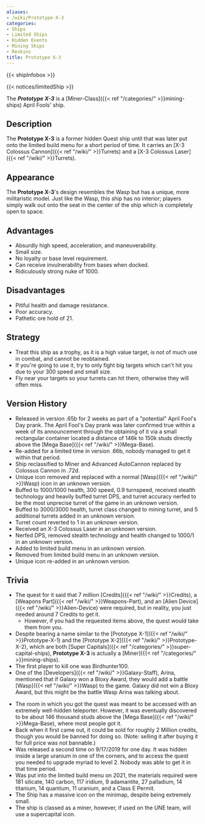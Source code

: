 ```yaml
---
aliases:
- /wiki/Prototype-X-3
categories:
- Ships
- Limited Ships
- Hidden Events
- Mining Ships
- Reskins
title: Prototype X-3
---  
```


{{< shipInfobox >}}   

{{< notices/limitedShip >}} 

The **_Prototype X-3_** is a [Miner-Class]({{< ref "/categories/" >}}mining-ships) April Fools' ship.

## Description

The **Prototype X-3** is a former hidden Quest ship until that was later put onto the limited build menu for a short period of time. It carries an [X-3 Colossus Cannon]({{< ref "/wiki/" >}}Turrets) and a [X-3 Colossus Laser]({{< ref "/wiki/" >}}Turrets).

## Appearance

The **Prototype X-3**'s design resembles the Wasp but has a unique, more militaristic model. Just like the Wasp, this ship has no interior; players simply walk out onto the seat in the center of the ship which is completely open to space.

## Advantages

- Absurdly high speed, acceleration, and maneuverability.
- Small size.
- No loyalty or base level requirement.
- Can receive invulnerability from bases when docked.
- Ridiculously strong nuke of 1000.

## Disadvantages

- Pitiful health and damage resistance.
- Poor accuracy.
- Pathetic ore hold of 21.

## Strategy

- Treat this ship as a trophy, as it is a high value target, is not of much use in combat, and cannot be reobtained.
- If you're going to use it, try to only fight big targets which can't hit you due to your 300 speed and small size.
- Fly near your targets so your turrets can hit them, otherwise they will often miss.

## Version History 

- Released in version .65b for 2 weeks as part of a "potential" April Fool's Day prank. The April Fool's Day prank was later confirmed true within a week of its announcement through the obtaining of it via a small rectangular container located a distance of 146k to 150k studs directly above the [Mega Base]({{< ref "/wiki/" >}}Mega-Base).
- Re-added for a limited time in version .66b, nobody managed to get it within that period.
- Ship reclassified to Miner and Advanced AutoCannon replaced by Colossus Cannon in .72d.
- Unique icon removed and replaced with a normal [Wasp]({{< ref "/wiki/" >}}Wasp) icon in an unknown version.
- Buffed to 1000/1000 health, 300 speed, 0.9 turnspeed, received stealth technology and heavily buffed turret DPS, and turret accuracy nerfed to be the most unprecise turret of the game in an unknown version.
- Buffed to 3000/3000 health, turret class changed to mining turret, and 5 additional turrets added in an unknown version.
- Turret count reverted to 1 in an unknown version.
- Received an X-3 Colossus Laser in an unknown version.
- Nerfed DPS, removed stealth technology and health changed to 1000/1 in an unknown version.
- Added to limited build menu in an unknown version.
- Removed from limited build menu in an unknown version.
- Unique icon re-added in an unknown version.

## Trivia

- The quest for it said that 7 million [Credits]({{< ref "/wiki/" >}}Credits), a [Weapons Part]({{< ref "/wiki/" >}}Weapons-Part), and an [Alien Device]({{< ref "/wiki/" >}}Alien-Device) were required, but in reality, you just needed around 7 Credits to get it.
  - However, if you had the requested items above, the quest would take them from you.
- Despite bearing a name similar to the [Prototype X-1]({{< ref "/wiki/" >}}Prototype-X-1) and the [Prototype X-2]({{< ref "/wiki/" >}}Prototype-X-2), which are both [Super Capitals]({{< ref "/categories/" >}}super-capital-ships), **Prototype X-3** is actually a [Miner]({{< ref "/categories/" >}}mining-ships).
- The first player to kill one was Birdhunter100.
- One of the [Developers]({{< ref "/wiki/" >}}Galaxy-Staff), Arina, mentioned that if Galaxy won a Bloxy Award, they would add a battle [Wasp]({{< ref "/wiki/" >}}Wasp) to the game. Galaxy did not win a Bloxy Award, but this might be the battle Wasp Arina was talking about.

<!-- -->

- The room in which you got the quest was meant to be accessed with an extremely well-hidden teleporter. However, it was eventually discovered to be about 146 thousand studs above the [Mega Base]({{< ref "/wiki/" >}}Mega-Base), where most people got it.
- Back when it first came out, it could be sold for roughly 2 Million credits, though you would be banned for doing so. (Note: selling it after buying it for full price was not bannable.)
- Was released a second time on 9/17/2019 for one day. It was hidden inside a large uranium in one of the corners, and to access the quest you needed to upgrade myriad to level 2. Nobody was able to get it in that time period.
- Was put into the limited build menu on 2021, the materials required were 181 silicate, 140 carbon, 117 iridium, 9 adamantite, 27 palladium, 14 titanium, 14 quantium, 11 uranium, and a Class E Permit.
- The Ship has a massive icon on the minimap, despite being extremely small.
- The ship is classed as a miner, however, if used on the UNE team, will use a supercapital icon.